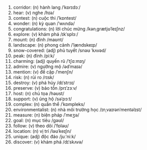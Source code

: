 1. corridor: (n) hành lang /ˈkɒrɪdɔː/
2. hear: (v) nghe /hɪə/
3. contest: (n) cuộc thi /ˈkɒntest/
4. wonder: (n) kỳ quan /ˈwʌndə/
5. congratulations: (n) lời chúc mừng /kənˌgrætjʊˈleɪʃnz/
6. explore: (v) khám phá /ɪkˈsplɔː/
9. mount: (n) đỉnh /maʊnt/
12. landscape: (n) phong cảnh /ˈlændskeɪp/
13. snow-covered: (adj) phủ tuyết /snəʊ ˈkʌvəd/
14. peak: (n) đỉnh /piːk/
15. charming: (adj) quyến rũ /ˈtʃɑːmɪŋ/
16. admire: (v) ngưỡng mộ /ədˈmaɪə/
18. mention: (v) đề cập /ˈmenʃn/
19. risk: (n) rủi ro /rɪsk/
20. destroy: (v) phá hủy /dɪˈstrɔɪ/
21. preserve: (v) bảo tồn /prɪˈzɜːv/
23. host: (n) chủ tọa /həʊst/
25. support: (v) ủng hộ /səˈpɔːt/
26. complex: (n) quần thể /ˈkɒmpleks/
27. environmentalist: (n) nhà môi trường học /ɪnˌvaɪrənˈmentəlɪst/
28. measure: (n) biện pháp /ˈmeʒə/
29. goal: (n) mục tiêu /gəʊl/
30. follow: (v) theo dõi /ˈfɒləʊ/
31. location: (n) vị trí /ləʊˈkeɪʃn/
32. unique: (adj) độc đáo /juːˈniːk/
33. discover: (v) khám phá /dɪˈskʌvə/